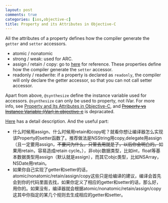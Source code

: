```yaml
---
layout: post
comments: true
categories: [ios,objective-c]
title: Property and its Attributes in Objective-C
---
```


All the attributes of a property defines how the compiler generate the `getter` and `setter` accessors.

* atomic / nonatomic
* strong / weak: used for ARC.
* assign / retain / copy: go to [here](http://blog.csdn.net/jiarusun000/article/details/6991249) for reference. These properties define how the compiler generate the `setter` accessor.
* readonly / readwrite: if a property is declared as `readonly`, the compiler will only declare the getter accessor, so that you can not call setter accessor.

<!-- more -->

Apart from above, `@synthesize` define the instance variable used for accessors. `@synthesize` can only be used to property, not iVar. For more info, see [Property and Its Attributes in Objective-C](http://hongchaozhang.github.io/blog/2015/07/27/Property-and-its-Attributes-in-Objective-C/), and <del>[Property vs Instance Variable (iVar) in objective-c](http://hongchaozhang.github.io/code/2015/07/22/Property-vs-Instance-Variable(iVar)-in-Objective-C.html)</del> is depracated.

[Here](http://www.cnblogs.com/andyque/archive/2011/08/03/2125728.html) has a detail description. And the useful part:
 
* 什么时候用assign、什么时候用retain和copy呢？就看你想让编译器怎么实现该Property的setter函数了。推荐做法是NSString用copy,delegate用assign（且一定要用assign，<del>不要问为什么，只管去用就是了，以后你会明白的。</del>如果用retain，容易造成retain cycle。），非objc数据类型，比如int，float等基本数据类型用assign（默认就是assign），而其它objc类型，比如NSArray，NSDate用retain。
* 如果你自己实现了getter和setter的话，atomic/nonatomic/retain/assign/copy这些只是给编译的建议，编译会首先会到你的代码里面去找，如果你定义了相应的getter和setter的话，那么好，用你的。如果没有，编译器就会根据atomic/nonatomic/retain/assign/copy这其中你指定的某几个规则去生成相应的getter和setter。 
